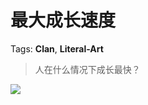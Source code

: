 # 最大成长速度

Tags: **Clan**, **Literal-Art**

> 人在什么情况下成长最快？



![](https://picx.zhimg.com/50/v2-7bd36ce36de8bbfb0a88ca47a2a8ef5d_720w.jpg?source=1940ef5c)

